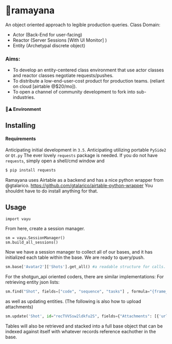 # :traffic_light:ramayana
An object oriented approach to legible production queries.
Class Domain:
  - Actor (Back-End for user-facing)
  - Reactor (Server Sessions [With UI Monitor] )
  - Entity (Archetypal discrete object)


### Aims: ###
- To develop an entity-centered class environment that use actor classes and reactor classes negotiate requests/pushes.
- To distribute a low-end-user-cost product for production teams. (reliant on cloud [airtable @$20/mo]).
- To open a channel of community development to fork into sub-industries.

#### :camel::mountain: Environment

## Installing
#### Requirements
Anticipating initial development in `3.5`.
Anticipating utilizing portable `PySide2` or `Qt.py`
The ever lovely `requests` package is needed.
If you do not have `requests`, simply open a shell/cmd window and
```bash
$ pip install requests
```
Ramayana uses Airtable as a backend and has a nice python wrapper from @gtalarico.
https://github.com/gtalarico/airtable-python-wrapper
You shouldnt have to do install anything for that. 
## Usage
```
import vayu
```
From here, create a session manager. 
```
sm = vayu.SessionManager()
sm.build_all_sessions()
```
Now we have a session manager to collect all of our bases, and it has initialized each table within the base. 
We are ready to query/push. 
```python
sm.base['Avatar2']['Shots'].get_all() #a readable structure for calls. .get_all retrieves a json of the table.
```
For the shotgun_api oriented coders, there are similar implementations:
For retrieving entity json lists:
```python
sm.find("Shot", fields=["code", "sequence", "tasks"] , formula="{frame_count}>100"  )
```
as well as updating entities. (The following is also how to upload attachments) 
```python
sm.update('Shot', id="recTVVSsw2ldkfu2S", fields={"Attachments": [{'url' : "https://i.imgur.com/iVfx5uw.png"}]}, project="Avatar2" )
```
Tables will also be retrieved and stacked into a full base object that can be indexed against itself with whatever records reference eachother in the base. 
